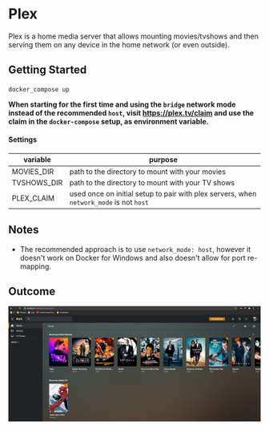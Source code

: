 # Plex

Plex is a home media server that allows mounting movies/tvshows and then serving them on any device in the home network (or even outside).

## Getting Started

```
docker_compose up
```

**When starting for the first time and using the `bridge` network mode instead of the recommended `host`, visit https://plex.tv/claim and use
the claim in the `docker-compose` setup, as environment variable.**

#### Settings

|variable|purpose|
|---|---|
|MOVIES_DIR|path to the directory to mount with your movies|
|TVSHOWS_DIR|path to the directory to mount with your TV shows|
|PLEX_CLAIM|used once on initial setup to pair with plex servers, when `network_mode` is not `host`|

## Notes
* The recommended approach is to use `network_mode: host`, however it doesn't work on Docker for Windows and also doesn't allow for port re-mapping.

## Outcome
![Plex home screen](./images/homescreen.png)